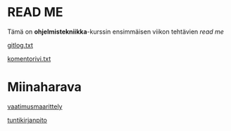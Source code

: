 # READ ME
Tämä on **ohjelmistekniikka**-kurssin ensimmäisen viikon tehtävien *read me*


[gitlog.txt](http://github.com/IidaHamalainen/ot-harjoitustyo/blob/master/laskarit/viikko1/gitlog.txt)

[komentorivi.txt](http://github.com/IidaHamalainen/ot-harjoitustyo/blob/master/laskarit/viikko1/komentorivi.txt)

# Miinaharava

[vaatimusmaarittely](https://github.com/IidaHamalainen/ot-harjoitustyo/blob/master/Miinaharava/dokumentaatio/vaatimusmaarittely.md)

[tuntikirjanpito](https://github.com/IidaHamalainen/ot-harjoitustyo/blob/master/Miinaharava/dokumentaatio/tuntikirjanpito.md)
